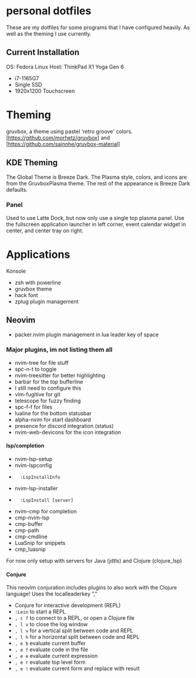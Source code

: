 # personal dotfiles
These are my dotfiles for some programs that I have configured heavily. As well as the theming I use currently.
## Current Installation
OS: Fedora Linux
Host: ThinkPad X1 Yoga Gen 6
- i7-1165G7
- Single SSD
- 1920x1200 Touchscreen

# Theming
gruvbox, a theme using pastel 'retro groove' colors.
[https://github.com/morhetz/gruvbox] and [https://github.com/sainnhe/gruvbox-material]

## KDE Theming
The Global Theme is Breeze Dark. The Plasma style, colors, and icons are from the GruvboxPlasma theme. The rest of the appearance is Breeze Dark defaults.
### Panel
Used to use Latte Dock, but now only use a single top plasma panel. Use the fullscreen application launcher in left corner, event calendar widget in center, and center tray on right.

# Applications
Konsole
* zsh with powerline
* gruvbox theme
* hack font
* zplug plugin management

## Neovim
* packer.nvim plugin management in lua
leader key of space
### Major plugins, im not listing them all
* nvim-tree for file stuff
* 	spc-n-t to toggle
* nvim-treesitter for better highlighting
* barbar for the top bufferline
* 	I still need to configure this
* vim-fugitive for git
* telescope for fuzzy finding
* 	spc-f-f for files
* lualine for the bottom statusbar
* alpha-nvim for start dashboard
* presence for discord integration (status)
* nvim-web-devicons for the icon integration

#### lsp/completion
* nvim-lsp-setup
* 	nvim-lspconfig
* 		:LspInstallInfo
* 	nvim-lsp-installer
* 		:LspInstall [server]
* nvim-cmp for completion
* 	cmp-nvim-lsp
* 	cmp-buffer
* 	cmp-path
* 	cmp-cmdline
* LuaSnip for snippets
* 	cmp_luasnip

For now only setup with servers for Java (jdtls) and Clojure (clojure_lsp)
#### Conjure
This neovim conjuration includes plugins to also work with the Clojure language!
Uses the localleaderkey ","
* Conjure for interactive development (REPL)
* 	`:Lein` to start a REPL
* 	`, c f` to connect to a REPL, or open a Clojure file
* 	`, l v` to close the log window
* 	`, l v` for a vertical split between code and REPL
* 	`, l h` for a horizontal split between code and REPL
* 	`, e b` evaluate current buffer
* 	`, e f` evaluate code in the file
* 	`, e e` evaluate current expression
* 	`, e r` evaluate top level form
* 	`, e !` evaluate current form and replace with result
